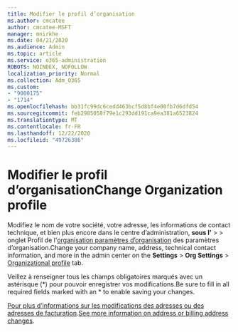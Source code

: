 ```yaml
---
title: Modifier le profil d’organisation
ms.author: cmcatee
author: cmcatee-MSFT
manager: mnirkhe
ms.date: 04/21/2020
ms.audience: Admin
ms.topic: article
ms.service: o365-administration
ROBOTS: NOINDEX, NOFOLLOW
localization_priority: Normal
ms.collection: Adm_O365
ms.custom:
- "9000175"
- "1714"
ms.openlocfilehash: bb31fc99dc6cedd463bcf5d8bf4e00fb7d6dfd54
ms.sourcegitcommit: feb2985058f79e1c293dd191ca9ea381a6523824
ms.translationtype: MT
ms.contentlocale: fr-FR
ms.lasthandoff: 12/22/2020
ms.locfileid: "49726386"
---
```

# <a name="change-organization-profile"></a><span data-ttu-id="72a17-102">Modifier le profil d’organisation</span><span class="sxs-lookup"><span data-stu-id="72a17-102">Change Organization profile</span></span>

<span data-ttu-id="72a17-103">Modifiez le nom de votre société, votre adresse, les informations de contact technique, et bien plus encore dans le centre d’administration, **sous l'**  >    >  onglet Profil de l'[organisation paramètres d’organisation](https://admin.microsoft.com/AdminPortal/Home#/Settings/OrganizationProfile/:/Settings/L1/OrganizationInformation) des paramètres d’organisation.</span><span class="sxs-lookup"><span data-stu-id="72a17-103">Change your company name, address, technical contact information, and more in the admin center on the **Settings** > **Org Settings** > [Organizational profile](https://admin.microsoft.com/AdminPortal/Home#/Settings/OrganizationProfile/:/Settings/L1/OrganizationInformation) tab.</span></span>

<span data-ttu-id="72a17-104">Veillez à renseigner tous les champs obligatoires marqués avec un astérisque (\*) pour pouvoir enregistrer vos modifications.</span><span class="sxs-lookup"><span data-stu-id="72a17-104">Be sure to fill in all required fields marked with an \* to enable saving your changes.</span></span>

<span data-ttu-id="72a17-105">[Pour plus d’informations sur les modifications des adresses ou des adresses de facturation](https://docs.microsoft.com/microsoft-365/admin/manage/change-address-contact-and-more).</span><span class="sxs-lookup"><span data-stu-id="72a17-105">[See more information on address or billing address changes](https://docs.microsoft.com/microsoft-365/admin/manage/change-address-contact-and-more).</span></span>
